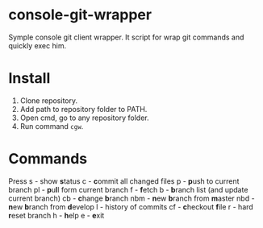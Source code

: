 # console-git-wrapper
Symple console git client wrapper. It script for wrap git commands and quickly exec him.

# Install
1. Clone repository.
2. Add path to repository folder to PATH.
3. Open cmd, go to any repository folder.
4. Run command `cgw`.

# Commands
Press
s   - show **s**tatus
c   - **c**ommit all changed files
p   - **p**ush to current branch
pl  - **p**u**l**l form current branch
f   - **f**etch
b   - **b**ranch list (and update current branch)
cb  - **c**hange **b**ranch 
nbm - **n**ew **b**ranch from **m**aster
nbd - **n**ew **b**ranch from **d**evelop
l   - history of commits
cf  - **c**heckout **f**ile
r   - hard **r**eset branch
h   - **h**elp
e   - **e**xit
